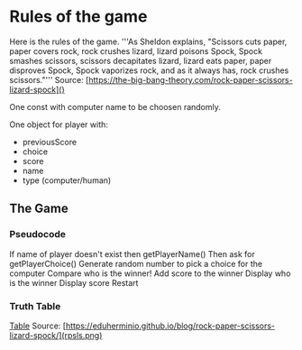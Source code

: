 # Rules of the game

Here is the rules of the game.
'''As Sheldon explains, "Scissors cuts paper, paper covers rock, rock crushes lizard, lizard poisons Spock, Spock smashes scissors, scissors decapitates lizard, lizard eats paper, paper disproves Spock, Spock vaporizes rock, and as it always has, rock crushes scissors."'''
Source: [https://the-big-bang-theory.com/rock-paper-scissors-lizard-spock]()

One const with computer name to be choosen randomly.

One object for player with:
* previousScore
* choice
* score
* name
* type (computer/human)

## The Game

### Pseudocode

If name of player doesn't exist then getPlayerName()
Then ask for getPlayerChoice()
Generate random number to pick a choice for the computer
Compare who is the winner!
Add score to the winner
Display who is the winner
Display score
Restart 

### Truth Table
[Table](rpsls.png)
Source: [https://eduherminio.github.io/blog/rock-paper-scissors-lizard-spock/](rpsls.png)
